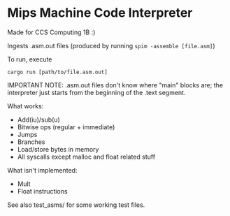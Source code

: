 Mips Machine Code Interpreter
=

Made for CCS Computing 1B :)

Ingests .asm.out files (produced by running `spim -assemble [file.asm]`)

To run, execute
```
cargo run [path/to/file.asm.out]
```

IMPORTANT NOTE: .asm.out files don't know where "main" blocks are; the interpreter just starts from the beginning of the .text segment.

What works:

- Add(iu)/sub(u)
- Bitwise ops (regular + immediate)
- Jumps
- Branches
- Load/store bytes in memory
- All syscalls except malloc and float related stuff

What isn't implemented:

- Mult
- Float instructions

See also test_asms/ for some working test files.

